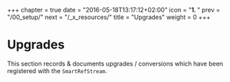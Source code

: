 +++
chapter = true
date = "2016-05-18T13:17:12+02:00"
icon = "<b>1. </b>"
prev = "/00_setup/"
next = "/_x_resources/"
title = "Upgrades"
weight = 0
+++

# Upgrades

This section records & documents upgrades / conversions which have been registered with the `SmartRefStream`.
